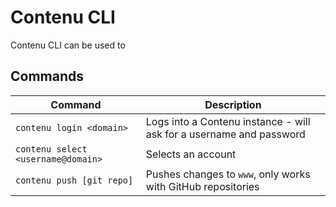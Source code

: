 # Contenu CLI

Contenu CLI can be used to 

## Commands

| Command | Description |
| ------- | ----------- |
| `contenu login <domain>` | Logs into a Contenu instance - will ask for a username and password 
| `contenu select <username@domain>` | Selects an account
| `contenu push [git repo]` | Pushes changes to `www`, only works with GitHub repositories

